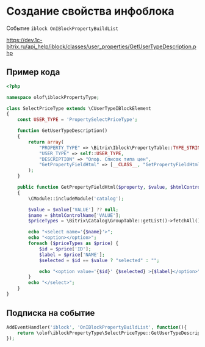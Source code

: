 # Создание свойства инфоблока

Событие `iblock OnIBlockPropertyBuildList`

https://dev.1c-bitrix.ru/api_help/iblock/classes/user_properties/GetUserTypeDescription.php

## Пример кода

```php
<?php

namespace olof\iblockPropertyType;

class SelectPriceType extends \CUserTypeIBlockElement
{
	const USER_TYPE = 'PropertySelectPriceType';

	function GetUserTypeDescription()
	{
		return array(
			"PROPERTY_TYPE" => \Bitrix\Iblock\PropertyTable::TYPE_STRING,
			"USER_TYPE" => self::USER_TYPE,
			"DESCRIPTION" => "Олоф. Список типа цен",
			"GetPropertyFieldHtml" => [__CLASS__, "GetPropertyFieldHtml"],
		);
	}

	public function GetPropertyFieldHtml($property, $value, $htmlControlName)
	{
		\CModule::includeModule('catalog');

		$value = $value['VALUE'] ?? null;
		$name = $htmlControlName['VALUE'];
		$priceTypes = \Bitrix\Catalog\GroupTable::getList()->fetchAll();

		echo "<select name='{$name}'>";
		echo "<option></option>";
		foreach ($priceTypes as $price) {
			$id = $price['ID'];
			$label = $price['NAME'];
			$selected = $id == $value ? "selected" : "";

			echo "<option value='{$id}' {$selected} >{$label}</option>";
		}
		echo "</select>";
	}
}
```

## Подписка на событие

```php
AddEventHandler('iblock', 'OnIBlockPropertyBuildList', function(){
	return \olof\iblockPropertyType\SelectPriceType::GetUserTypeDescription();
});
```
